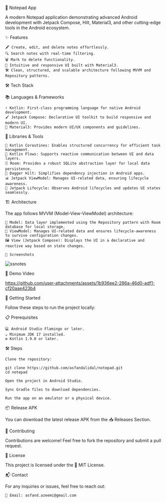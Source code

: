 📝 Notepad App

A modern Notepad application demonstrating advanced Android development with Jetpack Compose, Hilt, Material3, and other cutting-edge tools in the Android ecosystem.

✨ Features

    🖋️ Create, edit, and delete notes effortlessly.
    🔍 Search notes with real-time filtering.
    🗑️ Mark to delete functionality.
    🎨 Intuitive and responsive UI built with Material3.
    🛠️ Clean, structured, and scalable architecture following MVVM and Repository patterns.

🛠️ Tech Stack

📚 Languages & Frameworks

    ⚡ Kotlin: First-class programming language for native Android development.
    🖌️ Jetpack Compose: Declarative UI toolkit to build responsive and modern UI.
    🎨 Material3: Provides modern UI/UX components and guidelines.

🔧 Libraries & Tools

    🚀 Kotlin Coroutines: Enables structured concurrency for efficient task management.
    🔄 Kotlin Flows: Supports reactive communication between UI and data layers.
    🗄️ Room: Provides a robust SQLite abstraction layer for local data persistence.
    🧩 Dagger Hilt: Simplifies dependency injection in Android apps.
    📊 Jetpack ViewModel: Manages UI-related data, ensuring lifecycle awareness.
    📆 Jetpack Lifecycle: Observes Android lifecycles and updates UI states seamlessly.

🏗️ Architecture

The app follows MVVM (Model-View-ViewModel) architecture:

    📂 Model: Data layer implemented using the Repository pattern with Room database for local storage.
    🧠 ViewModel: Manages UI-related data and ensures lifecycle-awareness to survive configuration changes.
    🖼️ View (Jetpack Compose): Displays the UI in a declarative and reactive way based on state changes.

    📸 Screenshots
![ssnotes](https://github.com/user-attachments/assets/506b71ca-7fff-49ca-88a5-4733a16e54fa)

🎥 Demo Video

https://github.com/user-attachments/assets/1b936ee2-286a-46d0-adf1-cf20aae423b4


🚀 Getting Started

Follow these steps to run the project locally:

📋 Prerequisites

    💻 Android Studio Flamingo or later.
    ☕ Minimum JDK 17 installed.
    ⚙️ Kotlin 1.9.0 or later.

🛠️ Steps

    Clone the repository:

    git clone https://github.com/asfandalidal/notepad.git  
    cd notepad  

    Open the project in Android Studio.

    Sync Gradle files to download dependencies.

    Run the app on an emulator or a physical device.

📦 Release APK

You can download the latest release APK from the 📥 Releases Section.

🤝 Contributing

Contributions are welcome! Feel free to fork the repository and submit a pull request.

📜 License

This project is licensed under the 📄 MIT License.

📬 Contact

For any inquiries or issues, feel free to reach out:

    📧 Email: asfand.azeemi@gmail.com

